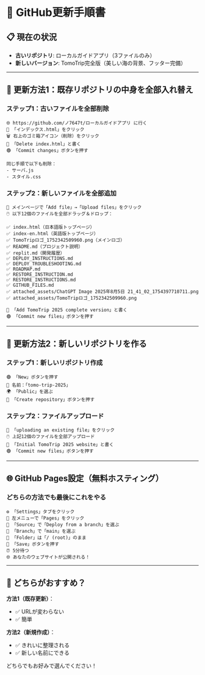 # 🔄 GitHub更新手順書

## 📋 現在の状況
- **古いリポジトリ**: ローカルガイドアプリ（3ファイルのみ）
- **新しいバージョン**: TomoTrip完全版（美しい海の背景、フッター完備）

---

## 🚀 更新方法1：既存リポジトリの中身を全部入れ替え

### **ステップ1：古いファイルを全部削除**
```
🌐 https://github.com/ノ7647t/ローカルガイドアプリ に行く
📁 「インデックス.html」をクリック
🗑️ 右上のゴミ箱アイコン（削除）をクリック
💬 「Delete index.html」と書く
🟢 「Commit changes」ボタンを押す

同じ手順で以下も削除：
- サーバ.js
- スタイル.css
```

### **ステップ2：新しいファイルを全部追加**
```
📁 メインページで「Add file」→「Upload files」をクリック
🖱️ 以下12個のファイルを全部ドラッグ＆ドロップ：

✅ index.html（日本語版トップページ）
✅ index-en.html（英語版トップページ）
✅ TomoTripロゴ_1752342509960.png（メインロゴ）
✅ README.md（プロジェクト説明）
✅ replit.md（開発履歴）
✅ DEPLOY_INSTRUCTIONS.md
✅ DEPLOY_TROUBLESHOOTING.md
✅ ROADMAP.md
✅ RESTORE_INSTRUCTION.md
✅ RESTORE_INSTRUCTIONS.md
✅ GITHUB_FILES.md
✅ attached_assets/ChatGPT Image 2025年8月5日 21_41_02_1754397710711.png
✅ attached_assets/TomoTripロゴ_1752342509960.png

💬 「Add TomoTrip 2025 complete version」と書く
🟢 「Commit new files」ボタンを押す
```

---

## 🚀 更新方法2：新しいリポジトリを作る

### **ステップ1：新しいリポジトリ作成**
```
🟢 「New」ボタンを押す
📝 名前：「tomo-trip-2025」
🌍 「Public」を選ぶ
🎯 「Create repository」ボタンを押す
```

### **ステップ2：ファイルアップロード**
```
📁 「uploading an existing file」をクリック
🖱️ 上記12個のファイルを全部アップロード
💬 「Initial TomoTrip 2025 website」と書く
🟢 「Commit new files」ボタンを押す
```

---

## 🌐 GitHub Pages設定（無料ホスティング）

### **どちらの方法でも最後にこれをやる**
```
⚙️ 「Settings」タブをクリック
📄 左メニューで「Pages」をクリック
🌿 「Source」で「Deploy from a branch」を選ぶ
🌿 「Branch」で「main」を選ぶ
📁 「Folder」は「/ (root)」のまま
💾 「Save」ボタンを押す
⏰ 5分待つ
🌐 あなたのウェブサイトが公開される！
```

---

## 🎯 どちらがおすすめ？

**方法1（既存更新）**：
- ✅ URLが変わらない
- ✅ 簡単

**方法2（新規作成）**：
- ✅ きれいに整理される
- ✅ 新しい名前にできる

どちらでもお好みで選んでください！
